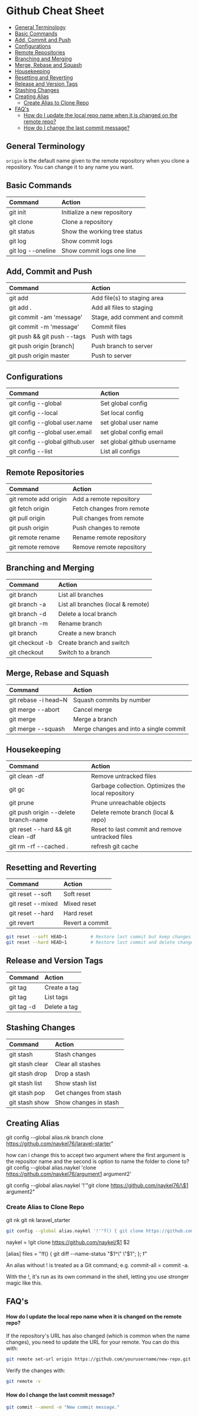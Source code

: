 # Github Cheat Sheet


- [General Terminology](#general-terminology)
- [Basic Commands](#basic-commands)
- [Add, Commit and Push](#add-commit-and-push)
- [Configurations](#configurations)
- [Remote Repositories](#remote-repositories)
- [Branching and Merging](#branching-and-merging)
- [Merge, Rebase and Squash](#merge-rebase-and-squash)
- [Housekeeping](#housekeeping)
- [Resetting and Reverting](#resetting-and-reverting)
- [Release and Version Tags](#release-and-version-tags)
- [Stashing Changes](#stashing-changes)
- [Creating Alias](#creating-alias)
  - [Create Alias to Clone Repo](#create-alias-to-clone-repo)
- [FAQ's](#faqs)
    - [How do I update the local repo name when it is changed on the remote repo?](#how-do-i-update-the-local-repo-name-when-it-is-changed-on-the-remote-repo)
    - [How do I change the last commit message?](#how-do-i-change-the-last-commit-message)


## General Terminology

`origin` is the default name given to the remote repository when you clone a repository. You can
change it to any name you want.

## Basic Commands

<div class="code-first-col"></div>

| Command              | Action                       |
| :------------------- | :--------------------------- |
| git init             | Initialize a new repository  |
| git clone <repo-url> | Clone a repository           |
| git status           | Show the working tree status |
| git log              | Show commit logs             |
| git log --oneline    | Show commit logs one line    |

## Add, Commit and Push

<div class="code-first-col"></div>

| Command                     | Action                        |
| :-------------------------- | :---------------------------- |
| git add <file>              | Add file(s) to staging area   |
| git add .                   | Add all files to staging      |
| git commit -am 'message'    | Stage, add comment and commit |
| git commit -m 'message'     | Commit files                  |
| git push && git push --tags | Push with tags                |
| git push origin [branch]    | Push branch to server         |
| git push origin master      | Push to server                |

## Configurations

<div class="code-first-col"></div>

| Command                                | Action                     |
| :------------------------------------- | :------------------------- |
| git config --global <key> <value>      | Set global config          |
| git config --local <key> <value>       | Set local config           |
| git config --global user.name <name>   | set global user name       |
| git config --global user.email <email> | set global config email    |
| git config --global github.user <name> | set global github username |
| git config --list                      | List all configs           |

## Remote Repositories

<div class="code-first-col"></div>

| Command                       | Action                    |
| :---------------------------- | :------------------------ |
| git remote add origin <url>   | Add a remote repository   |
| git fetch origin              | Fetch changes from remote |
| git pull origin <branch>      | Pull changes from remote  |
| git push origin <branch>      | Push changes to remote    |
| git remote rename <old> <new> | Rename remote repository  |
| git remote remove <name>      | Remove remote repository  |

## Branching and Merging

<div class="code-first-col"></div>

| Command                   | Action                             |
| :------------------------ | :--------------------------------- |
| git branch                | List all branches                  |
| git branch -a             | List all branches (local & remote) |
| git branch -d <branch>    | Delete a local branch              |
| git branch -m <old> <new> | Rename branch                      |
| git branch <branch>       | Create a new branch                |
| git checkout -b <branch>  | Create branch and switch           |
| git checkout <branch>     | Switch to a branch                 |


## Merge, Rebase and Squash

| Command                     | Action                                 |
| :-------------------------- | :------------------------------------- |
| git rebase -i head~N        | Squash commits by number               |
| git merge --abort           | Cancel merge                           |
| git merge <branch>          | Merge a branch                         |
| git merge --squash <branch> | Merge changes and into a single commit |

## Housekeeping

<div class="code-first-col"></div>

| Command                              | Action                                             |
| :----------------------------------- | :------------------------------------------------- |
| git clean -df                        | Remove untracked files                             |
| git gc                               | Garbage collection. Optimizes the local repository |
| git prune                            | Prune unreachable objects                          |
| git push origin --delete branch-name | Delete remote branch  (local & repo)               |
| git reset --hard && git clean -df    | Reset to last commit and remove untracked files    |
| git rm -rf --cached .                | refresh git cache                                  |

## Resetting and Reverting
| Command                    | Action          |
| :------------------------- | :-------------- |
| git reset --soft <commit>  | Soft reset      |
| git reset --mixed <commit> | Mixed reset     |
| git reset --hard <commit>  | Hard reset      |
| git revert <commit>        | Revert a commit |

```bash
git reset --soft HEAD~1         # Restore last commit but keep changes
git reset --hard HEAD~1         # Restore last commit and delete changes
```

## Release and Version Tags

<div class="code-first-col"></div>

| Command          | Action       |
| :--------------- | :----------- |
| git tag <tag>    | Create a tag |
| git tag          | List tags    |
| git tag -d <tag> | Delete a tag |

## Stashing Changes

<div class="code-first-col"></div>

| Command         | Action                 |
| :-------------- | :--------------------- |
| git stash       | Stash changes          |
| git stash clear | Clear all stashes      |
| git stash drop  | Drop a stash           |
| git stash list  | Show stash list        |
| git stash pop   | Get changes from stash |
| git stash show  | Show changes in stash  |


## Creating Alias

git config --global alias.nk branch clone https://github.com/naykel76/laravel-starter"

how can i change this to accept two argument where the first argument is the repositor name and the second is option to name the folder to clone to?
git config --global alias.naykel 'clone https://github.com/naykel76/argument1 argument2'

git config --global alias.naykel '!'"git clone https://github.com/naykel76/\$1 argument2"


### Create Alias to Clone Repo

  git nk <repository> <target-directory>
  git nk laravel_starter <target-directory>

```bash
git config --global alias.naykel '!'"f() { git clone https://github.com/naykel76/\$1 \$2; }; f"
```

naykel = !git clone https://github.com/naykel/$1 $2



[alias]
files = "!f() { git diff --name-status \"$1^\" \"$1\"; }; f"

An alias without ! is treated as a Git command; e.g. commit-all = commit -a.

With the !, it's run as its own command in the shell, letting you use stronger magic like this.


## FAQ's

#### <question>How do I update the local repo name when it is changed on the remote repo?</question>

If the repository's URL has also changed (which is common when the name changes), you need to update
the URL for your remote. You can do this with:

```bash
git remote set-url origin https://github.com/yourusername/new-repo.git
```

Verify the changes with:

```bash
git remote -v
```

#### <question>How do I change the last commit message?</question>

```bash
git commit --amend -m "New commit message."
```